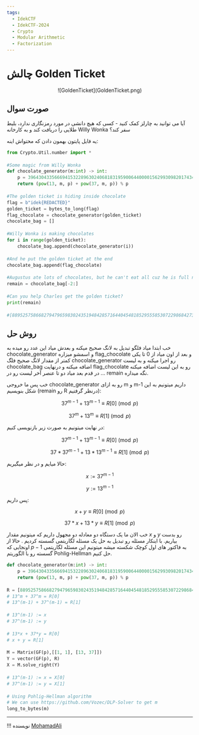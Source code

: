 ```yaml
---
tags:
  - IdekCTF
  - IdekCTF-2024
  - Crypto
  - Modular Arithmetic
  - Factorization
---
```



# چالش Golden Ticket

<center> 
![GoldenTicket](GoldenTicket.png)
</center>

## صورت سوال
آیا می توانید به چارلز کمک کنید - کسی که هیچ دانشی در مورد رمزنگاری ندارد، بلیط طلایی را دریافت کند و به کارخانه Willy Wonka سفر کند؟

یه فایل پایتون بهمون دادن که محتواش اینه:
```py linenums="1" title="chall.py"
from Crypto.Util.number import *

#Some magic from Willy Wonka
def chocolate_generator(m:int) -> int:
    p = 396430433566694153228963024068183195900644000015629930982017434859080008533624204265038366113052353086248115602503012179807206251960510130759852727353283868788493357310003786807
    return (pow(13, m, p) + pow(37, m, p)) % p

#The golden ticket is hiding inside chocolate
flag = b"idek{REDACTED}"
golden_ticket = bytes_to_long(flag)
flag_chocolate = chocolate_generator(golden_ticket)
chocolate_bag = []

#Willy Wonka is making chocolates
for i in range(golden_ticket):
    chocolate_bag.append(chocolate_generator(i))

#And he put the golden ticket at the end
chocolate_bag.append(flag_chocolate)

#Augustus ate lots of chocolates, but he can't eat all cuz he is full now :D
remain = chocolate_bag[-2:]

#Can you help Charles get the golden ticket?
print(remain)

#[88952575866827947965983024351948428571644045481852955585307229868427303211803239917835211249629755846575548754617810635567272526061976590304647326424871380247801316189016325247, 67077340815509559968966395605991498895734870241569147039932716484176494534953008553337442440573747593113271897771706973941604973691227887232994456813209749283078720189994152242]
```


## روش حل

خب ابتدا میاد فلگو تبدیل به لانگ صحیح میکنه و بعدش میاد این عدد رو میده به 
chocolate_generator
و اسمشو میزاره 
flag_chocolate
و بعد از اون میاد از 0 تا یکی کمتر از مقدار لانگ صحیح فلگ 
chocolate_generator
رو اجرا میکنه و به لیست 
chocolate_bag
اضافه میکنه و درنهایت flag_chocolate رو به این لیست اضافه میکنه ... 
در قدم بعد میاد دو تا عنصر آخر لیست رو در remain نگه میداره.

خب پس ما خروجی 
chocolate_generator
رو به ازای m و m-1 داریم
میتونیم به این شکل بنویسیم (remain رو R درنظر گرفتیم):

$$37^{m-1} + 13^{m-1} \equiv R[0] \pmod{p}$$

$$37^{m} + 13^{m} \equiv R[1] \pmod{p}$$

در نهایت میتونیم به صورت زیر بازنویسی کنیم:

$$37^{m-1} + 13^{m-1} \equiv R[0] \pmod{p}$$

$$37*37^{m-1} + 13*13^{m-1} \equiv R[1] \pmod{p}$$

حالا میایم و در نظر میگیریم:

$$ x := 37^{m-1} $$

$$ y := 13^{m-1} $$

پس داریم:

$$x + y \equiv R[0] \pmod{p}$$

$$37*x + 13*y \equiv R[1] \pmod{p}$$

خب الان ما یک دستگاه دو معادله دو مجهول داریم که میتونیم مقدار $x$ و $y$ رو بدست بیاریم. با اینکار مسئله رو تبدیل به حل یک مسئله لگاریتمی  گسسته کردیم .
حالا از اونجایی که $p-1$ به فاکتور های اول کوچک شکسته میشه میتونیم این مسئله لگاریتمی گسسته رو با الگوریتم Pohlig-Hellman حل کنیم.


```python linenums="1" title="solve.sage"
def chocolate_generator(m:int) -> int:
    p = 396430433566694153228963024068183195900644000015629930982017434859080008533624204265038366113052353086248115602503012179807206251960510130759852727353283868788493357310003786807
    return (pow(13, m, p) + pow(37, m, p)) % p

R = [88952575866827947965983024351948428571644045481852955585307229868427303211803239917835211249629755846575548754617810635567272526061976590304647326424871380247801316189016325247, 67077340815509559968966395605991498895734870241569147039932716484176494534953008553337442440573747593113271897771706973941604973691227887232994456813209749283078720189994152242]
# 13^m + 37^m = R[0]
# 13^(m-1) + 37^(m-1) = R[1]

# 13^(m-1) := x
# 37^(m-1) := y

# 13*x + 37*y = R[0]
# x + y = R[1]

M = Matrix(GF(p),[[1, 1], [13, 37]])
Y = vector(GF(p), R)
X = M.solve_right(Y)

# 13^(m-1) := x = X[0]
# 37^(m-1) := y = X[1]

# Using Pohlig-Hellman algorithm
# We can use https://github.com/Vozec/DLP-Solver to get m
long_to_bytes(m)
```

---

!!! نویسنده
    [MohamadAli](https://github.com/w0h4w4d4li)